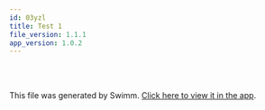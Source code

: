 ```yaml
---
id: 03yzl
title: Test 1
file_version: 1.1.1
app_version: 1.0.2
---
```


<br/>

<br/>

This file was generated by Swimm. [Click here to view it in the app](https://swimm-web-app.web.app/repos/Z2l0aHViJTNBJTNBdGVzdC1zdGFnaW5nMiUzQSUzQVNoYXVsQW1yYW5T/docs/03yzl).
